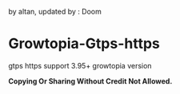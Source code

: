 
by altan, updated by : Doom
# Growtopia-Gtps-https
gtps https support 3.95+ growtopia version

**Copying Or Sharing Without Credit Not Allowed.**


